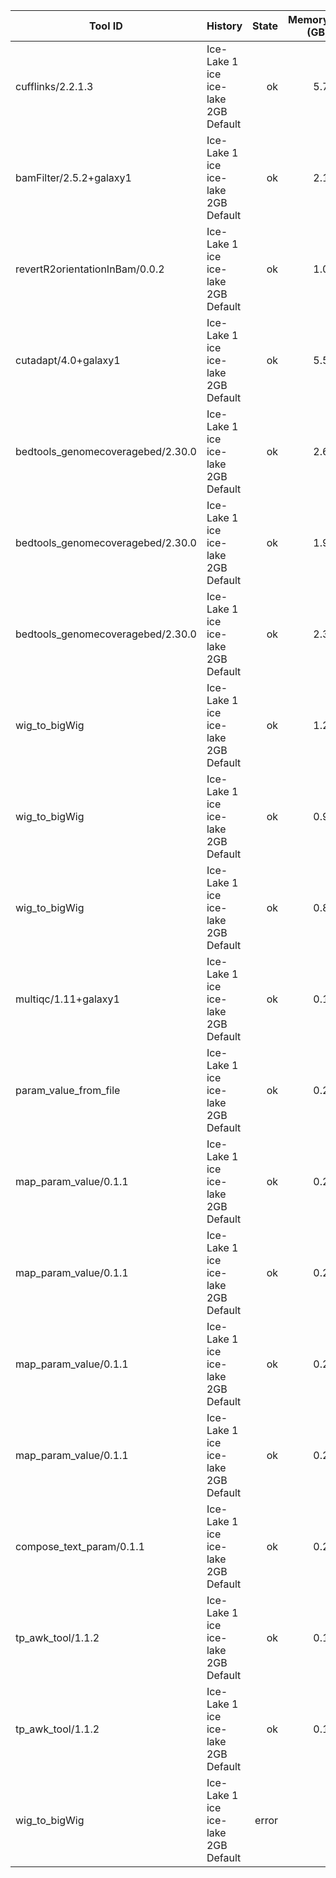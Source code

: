 | Tool ID | History | State | Memory (GB) | Runtime (sec)|
|---|---|---:|---:|---:|
| cufflinks/2.2.1.3 | Ice-Lake 1 ice ice-lake 2GB Default | ok | 5.7 |  1792 |
| bamFilter/2.5.2+galaxy1 | Ice-Lake 1 ice ice-lake 2GB Default | ok | 2.1 |   294 |
| revertR2orientationInBam/0.0.2 | Ice-Lake 1 ice ice-lake 2GB Default | ok | 1.0 |   175 |
| cutadapt/4.0+galaxy1 | Ice-Lake 1 ice ice-lake 2GB Default | ok | 5.5 |   146 |
| bedtools_genomecoveragebed/2.30.0 | Ice-Lake 1 ice ice-lake 2GB Default | ok | 2.6 |    95 |
| bedtools_genomecoveragebed/2.30.0 | Ice-Lake 1 ice ice-lake 2GB Default | ok | 1.9 |    74 |
| bedtools_genomecoveragebed/2.30.0 | Ice-Lake 1 ice ice-lake 2GB Default | ok | 2.3 |    74 |
| wig_to_bigWig | Ice-Lake 1 ice ice-lake 2GB Default | ok | 1.2 |    20 |
| wig_to_bigWig | Ice-Lake 1 ice ice-lake 2GB Default | ok | 0.9 |    10 |
| wig_to_bigWig | Ice-Lake 1 ice ice-lake 2GB Default | ok | 0.8 |    10 |
| multiqc/1.11+galaxy1 | Ice-Lake 1 ice ice-lake 2GB Default | ok | 0.1 |     8 |
| param_value_from_file | Ice-Lake 1 ice ice-lake 2GB Default | ok | 0.2 |     4 |
| map_param_value/0.1.1 | Ice-Lake 1 ice ice-lake 2GB Default | ok | 0.2 |     4 |
| map_param_value/0.1.1 | Ice-Lake 1 ice ice-lake 2GB Default | ok | 0.2 |     4 |
| map_param_value/0.1.1 | Ice-Lake 1 ice ice-lake 2GB Default | ok | 0.2 |     4 |
| map_param_value/0.1.1 | Ice-Lake 1 ice ice-lake 2GB Default | ok | 0.2 |     3 |
| compose_text_param/0.1.1 | Ice-Lake 1 ice ice-lake 2GB Default | ok | 0.2 |     3 |
| tp_awk_tool/1.1.2 | Ice-Lake 1 ice ice-lake 2GB Default | ok | 0.1 |     1 |
| tp_awk_tool/1.1.2 | Ice-Lake 1 ice ice-lake 2GB Default | ok | 0.1 |     1 |
| wig_to_bigWig | Ice-Lake 1 ice ice-lake 2GB Default | error |  |  |
